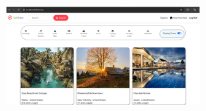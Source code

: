 ![ScreenShot](https://github.com/mysha-samia/Safe-Nest-Full-Stack/blob/main/public/Screenshot%20(280).png)